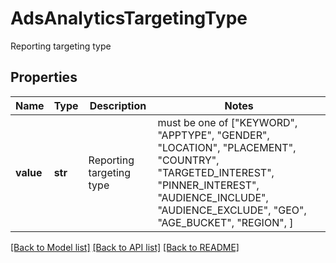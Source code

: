 # AdsAnalyticsTargetingType

Reporting targeting type

## Properties
Name | Type | Description | Notes
------------ | ------------- | ------------- | -------------
**value** | **str** | Reporting targeting type |  must be one of ["KEYWORD", "APPTYPE", "GENDER", "LOCATION", "PLACEMENT", "COUNTRY", "TARGETED_INTEREST", "PINNER_INTEREST", "AUDIENCE_INCLUDE", "AUDIENCE_EXCLUDE", "GEO", "AGE_BUCKET", "REGION", ]

[[Back to Model list]](../README.md#documentation-for-models) [[Back to API list]](../README.md#documentation-for-api-endpoints) [[Back to README]](../README.md)


